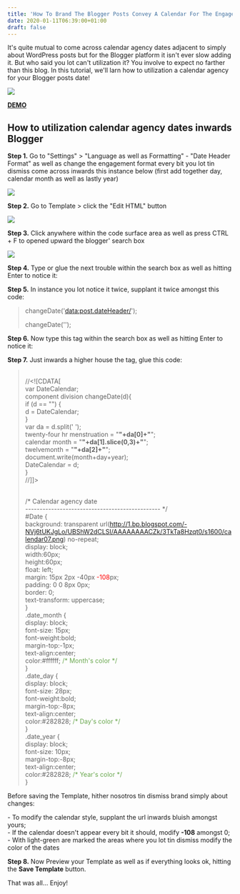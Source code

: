 ```yaml
---
title: 'How To Brand The Blogger Posts Convey A Calendar For The Engagement In'
date: 2020-01-11T06:39:00+01:00
draft: false
---
```


It's quite mutual to come across calendar agency dates adjacent to simply about WordPress posts but for the Blogger platform it isn't ever slow adding it. But who said you lot can't utilization it? You involve to expect no farther than this blog. In this tutorial, we'll larn how to utilization a calendar agency for your Blogger posts date!  
  

[![](http://4.bp.blogspot.com/-H-MSSyx63sg/UBTDuepMzJI/AAAAAAAACbM/cqLy0kgdk8A/s200/Creating-calendar-style-dates-for-your-Blogger-blog-posts-3.png)](http://4.bp.blogspot.com/-H-MSSyx63sg/UBTDuepMzJI/AAAAAAAACbM/cqLy0kgdk8A/s1600/Creating-calendar-style-dates-for-your-Blogger-blog-posts-3.png)

  
[**DEMO**](https://rdbrry.blogspot.com//search?q=demo-post1)

  

How to utilization calendar agency dates inwards Blogger
--------------------------------------------------------

  
  
**Step 1.** Go to "Settings" > "Language as well as Formatting" - "Date Header Format" as well as change the engagement format every bit you lot tin dismiss come across inwards this instance below (first add together day, calendar month as well as lastly year)  
  

[![](http://1.bp.blogspot.com/-j6rS3MgbGKc/UBS4DYwx50I/AAAAAAAACac/6wO6ZWSydo4/s400/Creating-calendar-style-dates-for-your-Blogger-blog-posts-1.png)](http://1.bp.blogspot.com/-j6rS3MgbGKc/UBS4DYwx50I/AAAAAAAACac/6wO6ZWSydo4/s1600/Creating-calendar-style-dates-for-your-Blogger-blog-posts-1.png)

  
**Step 2.** Go to Template > click the "Edit HTML" button  
  

[![](http://1.bp.blogspot.com/-9PJxe92QMdU/UTOPNGadxaI/AAAAAAAAC5Y/FvfeI-b1ymo/s400/blogger-template-edit-html.png)](http://1.bp.blogspot.com/-9PJxe92QMdU/UTOPNGadxaI/AAAAAAAAC5Y/FvfeI-b1ymo/s1600/blogger-template-edit-html.png)

  
**Step 3.** Click anywhere within the code surface area as well as press CTRL + F to opened upward the blogger' search box  

[![](http://1.bp.blogspot.com/-5nCDW329k6I/Us9kWq0wcqI/AAAAAAAAF1I/PIe9SpIdtjc/s1600/blogger-template-search-box.png)](http://1.bp.blogspot.com/-5nCDW329k6I/Us9kWq0wcqI/AAAAAAAAF1I/PIe9SpIdtjc/s1600/blogger-template-search-box.png)

  
**Step 4.** Type or glue the next trouble within the search box as well as hitting Enter to notice it:  

**Step 5.** In instance you lot notice it twice, supplant it twice amongst this code:  

>   
> changeDate('<data:post.dateHeader/>');  
> 
>   
>   
> 
>   
> changeDate('');  

**Step 6.** Now type this tag within the search box as well as hitting Enter to notice it:  

**Step 7.** Just inwards a higher house the tag, glue this code:  

> <br /> //<!\[CDATA\[<br /> var DateCalendar;<br /> component division changeDate(d){<br /> if (d == "") {<br /> d = DateCalendar;<br /> }<br /> var da = d.split(' ');<br /> twenty-four hr menstruation = "<strong class='date\_day'>"+da\[0\]+"</strong>";<br /> calendar month = "<strong class='date\_month'>"+da\[1\].slice(0,3)+"</strong>";<br /> twelvemonth = "<strong class='date\_year'>"+da\[2\]+"</strong>";<br /> document.write(month+day+year);<br /> DateCalendar = d;<br /> }<br /> //\]\]><br />  
>   
> <br /> /\* Calendar agency date<br /> ----------------------------------------------- \*/<br /> #Date {<br /> background: transparent url(<span style="color: blue;">http://1.bp.blogspot.com/-NVj6tUKJgLo/UBShW2dCLSI/AAAAAAAACZk/3TkTa8Hzqt0/s1600/calendar07.png</span>) no-repeat;<br /> display: block;<br /> width:60px;<br /> height:60px;<br /> float: left;<br /> margin: 15px 2px -40px <span style="color: red;">-108</span>px;<br /> padding: 0 0 8px 0px;<br /> border: 0;<br /> text-transform: uppercase;<br /> }<br /> .date\_month {<br /> display: block;<br /> font-size: 15px;<br /> font-weight:bold;<br /> margin-top:-1px;<br /> text-align:center;<br /> color:#ffffff; <span style="color: #6aa84f;">/\* Month's color \*/</span><br /> }<br /> .date\_day {<br /> display: block;<br /> font-size: 28px;<br /> font-weight:bold;<br /> margin-top:-8px;<br /> text-align:center;<br /> color:#282828; <span style="color: #6aa84f;">/\* Day's color \*/</span><br /> }<br /> .date\_year {<br /> display: block;<br /> font-size: 10px;<br /> margin-top:-8px;<br /> text-align:center;<br /> color:#282828; <span style="color: #6aa84f;">/\* Year's color \*/</span><br /> }<br />  

Before saving the Template, hither nosotros tin dismiss brand simply about changes:  
  
\- To modify the calendar style, supplant the url inwards bluish amongst yours;  
\- If the calendar doesn't appear every bit it should, modify **\-108** amongst 0;  
\- With light-green are marked the areas where you lot tin dismiss modify the color of the dates  
  
**Step 8.** Now Preview your Template as well as if everything looks ok, hitting the **Save Template** button.  
  
That was all... Enjoy!